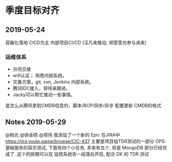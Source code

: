 # 季度目标对齐

## 2019-05-24

容器化落地
CICD为主
内部项目CI/CD (汪凡来推动, 郑莹莹也参与进来)

### 运维体系

* 孙亮交接
* wifi认证； 熟悉内部系统。
* 灾备方案，git, svn, Jenkins 内部系统。
* 腾讯IDC接入，郑伟来跟进。
* Jacky可以帮忙推动一些事情。


是怎么从腾讯拿到CMDB信息的，脚本/RCP/同步/异步
配置更新
CMDB的格式

## Notes 2019-05-29

@杨光  @徐金硕  @郑伟   我添加了一个新的 Epic 在JIRA中 https://jira.youle.game/browse/CIC-437 主要是项目组TDR测试的一部分 OPS: 基础服务的容灾测试, 下面有四个小任务, 本来有五个, 但是 MongoDB 部分已经完成了. 这个的排期可以在 监控系统告一段落后开启, 配合 DK 的 TDR 测试